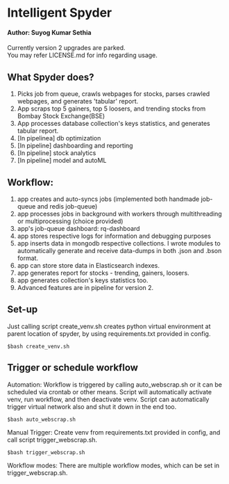 # Intelligent Spyder #   

#### Author: Suyog Kumar Sethia ####                      
Currently version 2 upgrades are parked.  
You may refer LICENSE.md for info regarding usage.    

## What Spyder does? ##
1. Picks job from queue, crawls webpages for stocks, parses crawled webpages, and generates 'tabular' report.   
2. App scraps top 5 gainers, top 5 loosers, and trending stocks from Bombay Stock Exchange(BSE)    
3. App processes database collection's keys statistics, and generates tabular report.        
4. [In pipelinea] db optimization
5. [In pipeline] dashboarding and reporting
6. [In pipeline] stock analytics
7. [In pipeline] model and autoML

## Workflow: ##
1. app creates and auto-syncs jobs  (implemented both handmade job-queue and redis job-queue) 
2. app processes jobs in background with workers through multithreading or multiprocessing (choice provided)
3. app's job-queue dashboard: rq-dashboard
4. app stores respective logs for information and debugging purposes
5. app inserts data in mongodb respective collections. I wrote modules to automatically generate and receive data-dumps in both .json and .bson format.
6. app can store store data in Elasticsearch indexes.
7. app generates report for stocks - trending, gainers, loosers.
8. app generates collection's keys statistics too.     
9. Advanced features are in pipeline for version 2.  


## Set-up ##
Just calling script create_venv.sh creates python virtual environment at parent location of spyder, by using requirements.txt provided in config.
```
$bash create_venv.sh
```

## Trigger or schedule workflow  ##
Automation: Workflow is triggered by calling auto_webscrap.sh or it can be scheduled via crontab or other means. Script will automatically activate venv, run workflow, and then deactivate venv. Script can automatically trigger virtual network also and shut it down in the end too.
```
$bash auto_webscrap.sh
```

Manual Trigger: Create venv from requirements.txt provided in config, and call script trigger_webscrap.sh.  
```
$bash trigger_webscrap.sh
```

Workflow modes: There are multiple workflow modes, which can be set in trigger_webscrap.sh.



